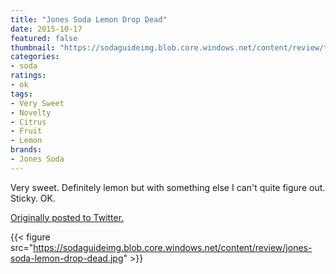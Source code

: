```yaml
---
title: "Jones Soda Lemon Drop Dead"
date: 2015-10-17
featured: false
thumbnail: "https://sodaguideimg.blob.core.windows.net/content/review/thumbs/jones-soda-lemon-drop-dead.jpg"
categories:
- soda
ratings:
- ok
tags:
- Very Sweet
- Novelty
- Citrus
- Fruit
- Lemon
brands:
- Jones Soda
---
```


Very sweet. Definitely lemon but with something else I can't quite figure out. Sticky. OK. 

[Originally posted to Twitter.](https://twitter.com/Cavorter/status/655552665150091264)

{{< figure src="https://sodaguideimg.blob.core.windows.net/content/review/jones-soda-lemon-drop-dead.jpg" >}}
